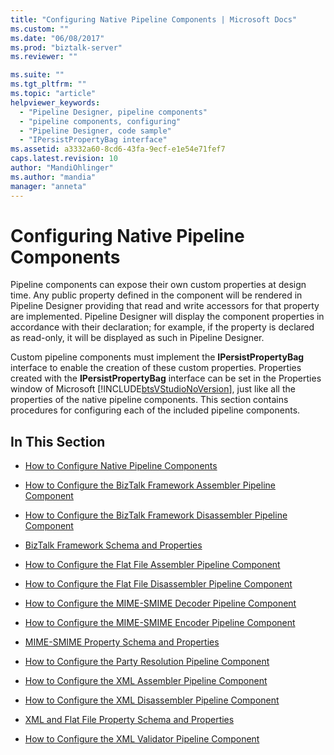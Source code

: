 ```yaml
---
title: "Configuring Native Pipeline Components | Microsoft Docs"
ms.custom: ""
ms.date: "06/08/2017"
ms.prod: "biztalk-server"
ms.reviewer: ""

ms.suite: ""
ms.tgt_pltfrm: ""
ms.topic: "article"
helpviewer_keywords: 
  - "Pipeline Designer, pipeline components"
  - "pipeline components, configuring"
  - "Pipeline Designer, code sample"
  - "IPersistPropertyBag interface"
ms.assetid: a3332a60-8cd6-43fa-9ecf-e1e54e71fef7
caps.latest.revision: 10
author: "MandiOhlinger"
ms.author: "mandia"
manager: "anneta"
---
```

# Configuring Native Pipeline Components
Pipeline components can expose their own custom properties at design time. Any public property defined in the component will be rendered in Pipeline Designer providing that read and write accessors for that property are implemented. Pipeline Designer will display the component properties in accordance with their declaration; for example, if the property is declared as read-only, it will be displayed as such in Pipeline Designer.  
  
 Custom pipeline components must implement the **IPersistPropertyBag** interface to enable the creation of these custom properties. Properties created with the **IPersistPropertyBag** interface can be set in the Properties window of Microsoft [!INCLUDE[btsVStudioNoVersion](../includes/btsvstudionoversion-md.md)], just like all the properties of the native pipeline components. This section contains procedures for configuring each of the included pipeline components.  
  
## In This Section  
  
-   [How to Configure Native Pipeline Components](../core/how-to-configure-native-pipeline-components.md)  
  
-   [How to Configure the BizTalk Framework Assembler Pipeline Component](../core/how-to-configure-the-biztalk-framework-assembler-pipeline-component.md)  
  
-   [How to Configure the BizTalk Framework Disassembler Pipeline Component](../core/how-to-configure-the-biztalk-framework-disassembler-pipeline-component.md)  
  
-   [BizTalk Framework Schema and Properties](../core/biztalk-framework-schema-and-properties.md)  
  
-   [How to Configure the Flat File Assembler Pipeline Component](../core/how-to-configure-the-flat-file-assembler-pipeline-component.md)  
  
-   [How to Configure the Flat File Disassembler Pipeline Component](../core/how-to-configure-the-flat-file-disassembler-pipeline-component.md)  
  
-   [How to Configure the MIME-SMIME Decoder Pipeline Component](../core/how-to-configure-the-mime-smime-decoder-pipeline-component.md)  
  
-   [How to Configure the MIME-SMIME Encoder Pipeline Component](../core/how-to-configure-the-mime-smime-encoder-pipeline-component.md)  
  
-   [MIME-SMIME Property Schema and Properties](../core/mime-smime-property-schema-and-properties.md)  
  
-   [How to Configure the Party Resolution Pipeline Component](../core/how-to-configure-the-party-resolution-pipeline-component.md)  
  
-   [How to Configure the XML Assembler Pipeline Component](../core/how-to-configure-the-xml-assembler-pipeline-component.md)  
  
-   [How to Configure the XML Disassembler Pipeline Component](../core/how-to-configure-the-xml-disassembler-pipeline-component.md)  
  
-   [XML and Flat File Property Schema and Properties](../core/xml-and-flat-file-property-schema-and-properties.md)  
  
-   [How to Configure the XML Validator Pipeline Component](../core/how-to-configure-the-xml-validator-pipeline-component.md)
